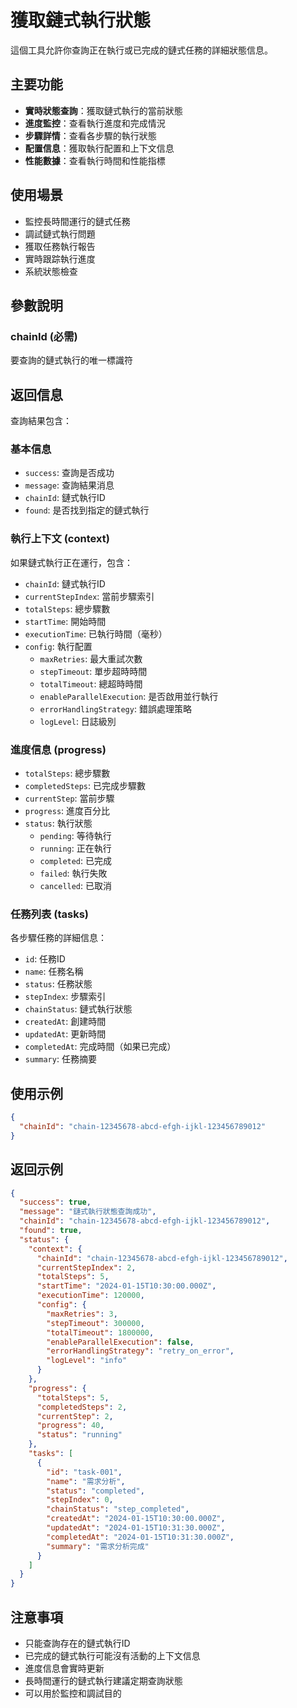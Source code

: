 # 獲取鏈式執行狀態

這個工具允許你查詢正在執行或已完成的鏈式任務的詳細狀態信息。

## 主要功能

- **實時狀態查詢**：獲取鏈式執行的當前狀態
- **進度監控**：查看執行進度和完成情況
- **步驟詳情**：查看各步驟的執行狀態
- **配置信息**：獲取執行配置和上下文信息
- **性能數據**：查看執行時間和性能指標

## 使用場景

- 監控長時間運行的鏈式任務
- 調試鏈式執行問題
- 獲取任務執行報告
- 實時跟踪執行進度
- 系統狀態檢查

## 參數說明

### chainId (必需)
要查詢的鏈式執行的唯一標識符

## 返回信息

查詢結果包含：

### 基本信息
- `success`: 查詢是否成功
- `message`: 查詢結果消息
- `chainId`: 鏈式執行ID
- `found`: 是否找到指定的鏈式執行

### 執行上下文 (context)
如果鏈式執行正在運行，包含：
- `chainId`: 鏈式執行ID
- `currentStepIndex`: 當前步驟索引
- `totalSteps`: 總步驟數
- `startTime`: 開始時間
- `executionTime`: 已執行時間（毫秒）
- `config`: 執行配置
  - `maxRetries`: 最大重試次數
  - `stepTimeout`: 單步超時時間
  - `totalTimeout`: 總超時時間
  - `enableParallelExecution`: 是否啟用並行執行
  - `errorHandlingStrategy`: 錯誤處理策略
  - `logLevel`: 日誌級別

### 進度信息 (progress)
- `totalSteps`: 總步驟數
- `completedSteps`: 已完成步驟數
- `currentStep`: 當前步驟
- `progress`: 進度百分比
- `status`: 執行狀態
  - `pending`: 等待執行
  - `running`: 正在執行
  - `completed`: 已完成
  - `failed`: 執行失敗
  - `cancelled`: 已取消

### 任務列表 (tasks)
各步驟任務的詳細信息：
- `id`: 任務ID
- `name`: 任務名稱
- `status`: 任務狀態
- `stepIndex`: 步驟索引
- `chainStatus`: 鏈式執行狀態
- `createdAt`: 創建時間
- `updatedAt`: 更新時間
- `completedAt`: 完成時間（如果已完成）
- `summary`: 任務摘要

## 使用示例

```json
{
  "chainId": "chain-12345678-abcd-efgh-ijkl-123456789012"
}
```

## 返回示例

```json
{
  "success": true,
  "message": "鏈式執行狀態查詢成功",
  "chainId": "chain-12345678-abcd-efgh-ijkl-123456789012",
  "found": true,
  "status": {
    "context": {
      "chainId": "chain-12345678-abcd-efgh-ijkl-123456789012",
      "currentStepIndex": 2,
      "totalSteps": 5,
      "startTime": "2024-01-15T10:30:00.000Z",
      "executionTime": 120000,
      "config": {
        "maxRetries": 3,
        "stepTimeout": 300000,
        "totalTimeout": 1800000,
        "enableParallelExecution": false,
        "errorHandlingStrategy": "retry_on_error",
        "logLevel": "info"
      }
    },
    "progress": {
      "totalSteps": 5,
      "completedSteps": 2,
      "currentStep": 2,
      "progress": 40,
      "status": "running"
    },
    "tasks": [
      {
        "id": "task-001",
        "name": "需求分析",
        "status": "completed",
        "stepIndex": 0,
        "chainStatus": "step_completed",
        "createdAt": "2024-01-15T10:30:00.000Z",
        "updatedAt": "2024-01-15T10:31:30.000Z",
        "completedAt": "2024-01-15T10:31:30.000Z",
        "summary": "需求分析完成"
      }
    ]
  }
}
```

## 注意事項

- 只能查詢存在的鏈式執行ID
- 已完成的鏈式執行可能沒有活動的上下文信息
- 進度信息會實時更新
- 長時間運行的鏈式執行建議定期查詢狀態
- 可以用於監控和調試目的
